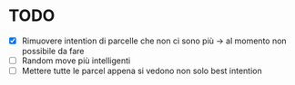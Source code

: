# TODO
- [x] Rimuovere intention di parcelle che non ci sono più -> al momento non possibile da fare
- [ ] Random move più intelligenti
- [ ] Mettere tutte le parcel appena si vedono non solo best intention